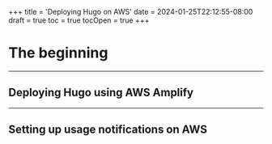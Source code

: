 +++
title = 'Deploying Hugo on AWS'
date = 2024-01-25T22:12:55-08:00
draft = true
toc = true
tocOpen = true
+++

# The beginning


***

## Deploying Hugo using AWS Amplify


***

## Setting up usage notifications on AWS
